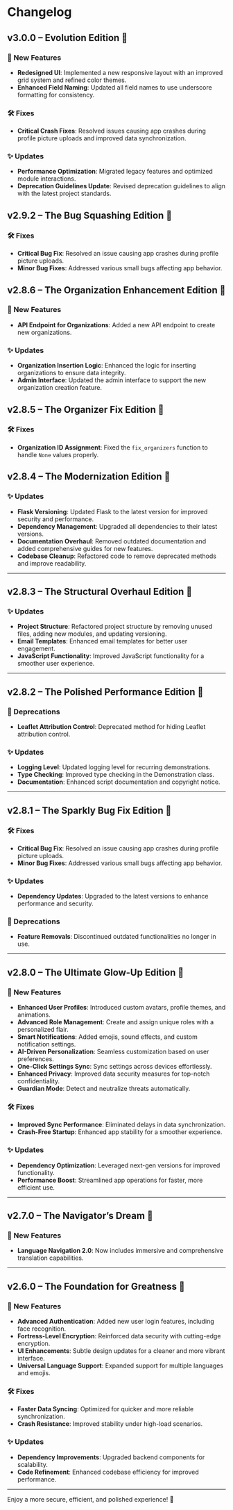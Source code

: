 # Changelog

## v3.0.0 – **Evolution Edition** 🚀
 
### 🌟 New Features
- **Redesigned UI**: Implemented a new responsive layout with an improved grid system and refined color themes.
- **Enhanced Field Naming**: Updated all field names to use underscore formatting for consistency.
 
### 🛠️ Fixes
- **Critical Crash Fixes**: Resolved issues causing app crashes during profile picture uploads and improved data synchronization.
 
### ✨ Updates
- **Performance Optimization**: Migrated legacy features and optimized module interactions.
- **Deprecation Guidelines Update**: Revised deprecation guidelines to align with the latest project standards.

## v2.9.2 – **The Bug Squashing Edition** 🌟

### 🛠️ Fixes
- **Critical Bug Fix**: Resolved an issue causing app crashes during profile picture uploads.
- **Minor Bug Fixes**: Addressed various small bugs affecting app behavior.


## v2.8.6 – **The Organization Enhancement Edition** 🌟

### 🌟 New Features
- **API Endpoint for Organizations**: Added a new API endpoint to create new organizations.

### ✨ Updates
- **Organization Insertion Logic**: Enhanced the logic for inserting organizations to ensure data integrity.
- **Admin Interface**: Updated the admin interface to support the new organization creation feature.

## v2.8.5 – **The Organizer Fix Edition** 🌟

### 🛠️ Fixes
- **Organization ID Assignment**: Fixed the `fix_organizers` function to handle `None` values properly.


## v2.8.4 – **The Modernization Edition** 🌟

### ✨ Updates
- **Flask Versioning**: Updated Flask to the latest version for improved security and performance.
- **Dependency Management**: Upgraded all dependencies to their latest versions.
- **Documentation Overhaul**: Removed outdated documentation and added comprehensive guides for new features.
- **Codebase Cleanup**: Refactored code to remove deprecated methods and improve readability.

---  

## v2.8.3 – **The Structural Overhaul Edition** 🌟

### ✨ Updates
- **Project Structure**: Refactored project structure by removing unused files, adding new modules, and updating versioning.
- **Email Templates**: Enhanced email templates for better user engagement.
- **JavaScript Functionality**: Improved JavaScript functionality for a smoother user experience.

---  

## v2.8.2 – **The Polished Performance Edition** 🌟  

### 🚫 Deprecations  
- **Leaflet Attribution Control**: Deprecated method for hiding Leaflet attribution control.  

### ✨ Updates  
- **Logging Level**: Updated logging level for recurring demonstrations.  
- **Type Checking**: Improved type checking in the Demonstration class.  
- **Documentation**: Enhanced script documentation and copyright notice.  

---  

## v2.8.1 – **The Sparkly Bug Fix Edition** 🌟  

### 🛠️ Fixes  
- **Critical Bug Fix**: Resolved an issue causing app crashes during profile picture uploads.  
- **Minor Bug Fixes**: Addressed various small bugs affecting app behavior.  

### ✨ Updates  
- **Dependency Updates**: Upgraded to the latest versions to enhance performance and security.  

### 🚫 Deprecations  
- **Feature Removals**: Discontinued outdated functionalities no longer in use.  

---  

## v2.8.0 – **The Ultimate Glow-Up Edition** 🌟  

### 🌟 New Features  
- **Enhanced User Profiles**: Introduced custom avatars, profile themes, and animations.  
- **Advanced Role Management**: Create and assign unique roles with a personalized flair.  
- **Smart Notifications**: Added emojis, sound effects, and custom notification settings.  
- **AI-Driven Personalization**: Seamless customization based on user preferences.  
- **One-Click Settings Sync**: Sync settings across devices effortlessly.  
- **Enhanced Privacy**: Improved data security measures for top-notch confidentiality.  
- **Guardian Mode**: Detect and neutralize threats automatically.  

### 🛠️ Fixes  
- **Improved Sync Performance**: Eliminated delays in data synchronization.  
- **Crash-Free Startup**: Enhanced app stability for a smoother experience.  

### ✨ Updates  
- **Dependency Optimization**: Leveraged next-gen versions for improved functionality.  
- **Performance Boost**: Streamlined app operations for faster, more efficient use.  

---  

## v2.7.0 – **The Navigator’s Dream** 🌟  

### 🌟 New Features  
- **Language Navigation 2.0**: Now includes immersive and comprehensive translation capabilities.  

---  

## v2.6.0 – **The Foundation for Greatness** 🌟  

### 🌟 New Features  
- **Advanced Authentication**: Added new user login features, including face recognition.  
- **Fortress-Level Encryption**: Reinforced data security with cutting-edge encryption.  
- **UI Enhancements**: Subtle design updates for a cleaner and more vibrant interface.  
- **Universal Language Support**: Expanded support for multiple languages and emojis.  

### 🛠️ Fixes  
- **Faster Data Syncing**: Optimized for quicker and more reliable synchronization.  
- **Crash Resistance**: Improved stability under high-load scenarios.  

### ✨ Updates  
- **Dependency Improvements**: Upgraded backend components for scalability.  
- **Code Refinement**: Enhanced codebase efficiency for improved performance.  

---  

Enjoy a more secure, efficient, and polished experience! 🚀  
